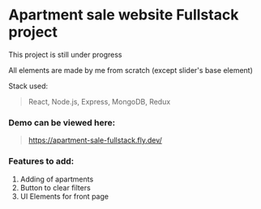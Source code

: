 # Apartment sale website Fullstack project
This project is still under progress

All elements are made by me from scratch (except slider's base element)

Stack used:
> React, Node.js, Express, MongoDB, Redux
### Demo can be viewed here:
> https://apartment-sale-fullstack.fly.dev/

### Features to add:
1. Adding of apartments
2. Button to clear filters
3. UI Elements for front page
